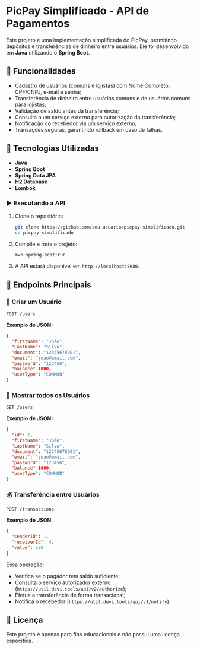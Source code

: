 # PicPay Simplificado - API de Pagamentos

Este projeto é uma implementação simplificada do PicPay, permitindo depósitos e transferências de dinheiro entre usuários. Ele foi desenvolvido em **Java** utilizando o **Spring Boot**.

## 📌 Funcionalidades
- Cadastro de usuários (comuns e lojistas) com Nome Completo, CPF/CNPJ, e-mail e senha;
- Transferência de dinheiro entre usuários comuns e de usuários comuns para lojistas;
- Validação de saldo antes da transferência;
- Consulta a um serviço externo para autorização da transferência;
- Notificação do recebedor via um serviço externo;
- Transações seguras, garantindo rollback em caso de falhas.

## 🚀 Tecnologias Utilizadas
- **Java**
- **Spring Boot**
- **Spring Data JPA**
- **H2 Database**
- **Lombok**


### ▶️ Executando a API
1. Clone o repositório:
   ```sh
   git clone https://github.com/seu-usuario/picpay-simplificado.git
   cd picpay-simplificado
   ```
2. Compile e rode o projeto:
   ```sh
   mvn spring-boot:run
   ```
3. A API estará disponível em `http://localhost:8080`.

## 🔄 Endpoints Principais
### 📌 Criar um Usuário
```http
POST /users
```
**Exemplo de JSON:**
```json
{
  "firstName": "João",
  "LastName": "Silva",
  "document": "12345678901",
  "email": "joao@email.com",
  "password": "123456",
  "balance" 1000,
  "userType": "COMMON"
}
```

### 📌 Mostrar todos os Usuários
```http
GET /users
```
**Exemplo de JSON:**
```json
{
  "id": 1,
  "firstName": "João",
  "LastName": "Silva",
  "document": "12345678901",
  "email": "joao@email.com",
  "password": "123456",
  "balance" 1000,
  "userType": "COMMON"
}
```

### 💰 Transferência entre Usuários
```http
POST /transactions
```
**Exemplo de JSON:**
```json
{
  "senderId": 1,
  "receiverId": 4,
  "value": 100
}
```
Essa operação:
- Verifica se o pagador tem saldo suficiente;
- Consulta o serviço autorizador externo (`https://util.devi.tools/api/v2/authorize`);
- Efetua a transferência de forma transacional;
- Notifica o recebedor (`https://util.devi.tools/api/v1/notify`).



## 📜 Licença
Este projeto é apenas para fins educacionais e não possui uma licença específica.
